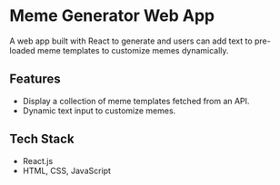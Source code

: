 # Meme Generator Web App

A web app built with React to generate and users can add text to pre-loaded meme templates to customize memes dynamically. 

## Features

- Display a collection of meme templates fetched from an API.
- Dynamic text input to customize memes.

## Tech Stack

- React.js
- HTML, CSS, JavaScript

